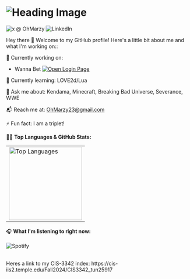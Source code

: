 # ![Heading Image](https://s.yimg.com/ny/api/res/1.2/8H4aJLGejP1obTkZnKOIWQ--/YXBwaWQ9aGlnaGxhbmRlcjt3PTY0MDtoPTMyMA--/https://media.zenfs.com/en/ny_post_articles_869/db6714712564fe5ee18affaf865f629b)


<!--
[![Issues](https://img.shields.io/github/issues/NJMarzina/NJMarzina)](https://github.com/NJMarzina/NJMarzina/issues)
[![Pull Requests](https://img.shields.io/github/issues-pr/NJMarzina/NJMarzina)](https://github.com/NJMarzina/NJMarzina/pulls)
[![License](https://img.shields.io/github/license/NJMarzina/NJMarzina)](https://github.com/NJMarzina/NJMarzina/blob/main/LICENSE)
[![Stars](https://img.shields.io/github/stars/NJMarzina/NJMarzina?style=social)](https://github.com/NJMarzina/NJMarzina/stargazers) -->

![x @ OhMarzy](https://img.shields.io/badge/x%20%40%20OhMarzy-blue)
![LinkedIn](https://img.shields.io/badge/LinkedIn-%40nathan--marzina-blue?logo=linkedin&logoColor=white)

Hey there 👋
Welcome to my GitHub profile! Here's a little bit about me and what I'm working on::

🔭 Currently working on: <br />
- Wanna Bet <a href="https://wannabet-apczh6bmfbfvfef8.centralus-01.azurewebsites.net/WBLogin.aspx" target="_blank">
  <img src="https://img.shields.io/badge/Open%20Login%20Page-blue?style=for-the-badge&logo=appveyor" alt="Open Login Page"/>
</a> <br />

🌱 Currently learning: LOVE2d/Lua

<!--🤝 Looking to collaborate on: [Your idea here]

🧠 Seeking help with: [Your topic here]-->

💬 Ask me about: Kendama, Minecraft, Breaking Bad Universe, Severance, WWE

📬 Reach me at: OhMarzy23@gmail.com

<!--😄 Pronouns: he/him-->

⚡ Fun fact: I am a triplet!


🧑‍💻 **Top Languages & GitHub Stats:**<br />
<table>
  <tr>
    <td>
      <a href="https://github.com/NJMarzina/github-readme-stats">
        <img src="https://github-readme-stats.vercel.app/api/top-langs/?username=NJMarzina&layout=donut" alt="Top Languages" height="200">
      </a>
    </td>
  <!--  <td>
      <a href="https://github.com/NJMarzina/github-readme-stats">
        <img src="https://github-readme-stats.vercel.app/api?username=NJMarzina" alt="GitHub Stats" height="200">
      </a> 
    </td>-->
  </tr>
</table>


🎧 **What I'm listening to right now:**<br /> <br />
![Spotify](https://spotify-recently-played-readme.vercel.app/api?user=njmarzina)

<br />
Heres a link to my CIS-3342 index: https://cis-iis2.temple.edu/Fall2024/CIS3342_tun25917 <br />
<br />

<!-- https://github.com/supabase-community/supabase-csharp/issues/186#issuecomment-2774288560 -->
